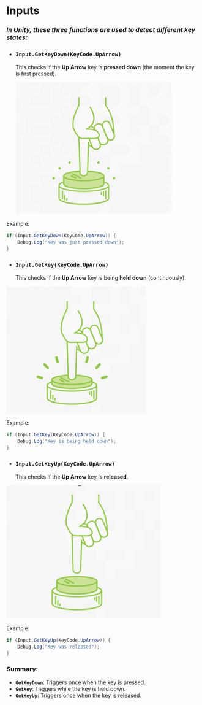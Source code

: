 # Inputs

### ***In Unity, these three functions are used to detect different key states:***

- ### **`Input.GetKeyDown(KeyCode.UpArrow)`**  
   This checks if the **Up Arrow** key is **pressed down** (the moment the key is first pressed).

   ![](/resources/Inputs/presseddown.png)


 Example:
   ```csharp
   if (Input.GetKeyDown(KeyCode.UpArrow)) {
       Debug.Log("Key was just pressed down");
   }
   ```

- ### **`Input.GetKey(KeyCode.UpArrow)`**  
   This checks if the **Up Arrow** key is being **held down** (continuously).

![](/resources/Inputs/pressed.png)


 Example:
   ```csharp
   if (Input.GetKey(KeyCode.UpArrow)) {
       Debug.Log("Key is being held down");
   }
   ```

- ### **`Input.GetKeyUp(KeyCode.UpArrow)`**  
   This checks if the **Up Arrow** key is **released**. 

![](/resources/Inputs/released.png)

Example:
   ```csharp
   if (Input.GetKeyUp(KeyCode.UpArrow)) {
       Debug.Log("Key was released");
   }
   ```

### Summary:
- **`GetKeyDown`**: Triggers once when the key is pressed.
- **`GetKey`**: Triggers while the key is held down.
- **`GetKeyUp`**: Triggers once when the key is released.